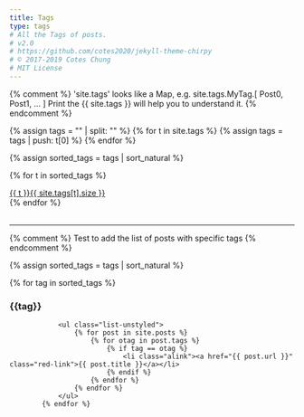 ```yaml
---
title: Tags
type: tags
# All the Tags of posts.
# v2.0
# https://github.com/cotes2020/jekyll-theme-chirpy
# © 2017-2019 Cotes Chung
# MIT License
---
```


{% comment %}
  'site.tags' looks like a Map, e.g. site.tags.MyTag.[ Post0, Post1, ... ]
  Print the {{ site.tags }} will help you to understand it.
{% endcomment %}
<div id="tags" class="d-flex flex-wrap ml-xl-2 mr-xl-2">
{% assign tags = "" | split: "" %}
{% for t in site.tags %}
  {% assign tags = tags | push: t[0] %}
{% endfor %}

{% assign sorted_tags = tags | sort_natural %}

{% for t in sorted_tags %}
  <div>
    <a class="tag" href="#{{ t | downcase }}">{{ t }}<span class="text-muted">{{ site.tags[t].size }}</span></a>
  </div>
{% endfor %}

</div>
<br>
<hr>

{% comment %}
  Test to add the list of posts with specific tags
{% endcomment %}

{% assign sorted_tags = tags | sort_natural %}



  <div id="archives" class="pl-xl-2">
            {% for tag in sorted_tags %}
                <h3 id="{{tag}}">{{tag}}</h3>
               
                <ul class="list-unstyled">
                    {% for post in site.posts %}
                        {% for otag in post.tags %}
                            {% if tag == otag %}
                                <li class="alink"><a href="{{ post.url }}" class="red-link">{{ post.title }}</a></li>
                            {% endif %}
                        {% endfor %}
                    {% endfor %}
                </ul>
            {% endfor %}



  </div>





